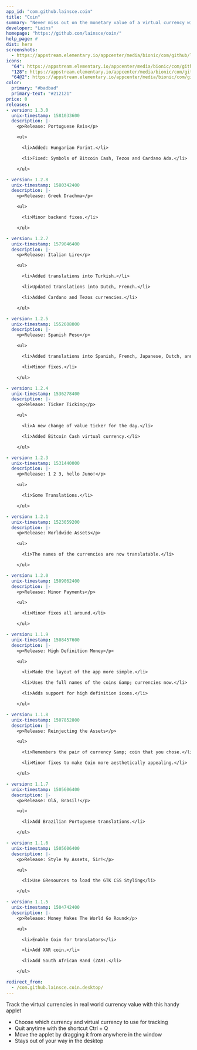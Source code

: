 ```yaml
---
app_id: "com.github.lainsce.coin"
title: "Coin"
summary: "Never miss out on the monetary value of a virtual currency with this handy applet"
developer: "Lains"
homepage: "https://github.com/lainsce/coin/"
help_page: #
dist: hera
screenshots:
  - https://appstream.elementary.io/appcenter/media/bionic/com/github/lainsce.coin/9353C161B4997972B610F0CA2F368CA1/screenshots/image-1_orig.png
icons:
  "64": https://appstream.elementary.io/appcenter/media/bionic/com/github/lainsce.coin/9353C161B4997972B610F0CA2F368CA1/icons/64x64/com.github.lainsce.coin_com.github.lainsce.coin.png
  "128": https://appstream.elementary.io/appcenter/media/bionic/com/github/lainsce.coin/9353C161B4997972B610F0CA2F368CA1/icons/128x128/com.github.lainsce.coin_com.github.lainsce.coin.png
  "64@2": https://appstream.elementary.io/appcenter/media/bionic/com/github/lainsce.coin/9353C161B4997972B610F0CA2F368CA1/icons/64x64@2/com.github.lainsce.coin_com.github.lainsce.coin.png
color:
  primary: "#badbad"
  primary-text: "#212121"
price: 0
releases:
- version: 1.3.0
  unix-timestamp: 1581033600
  description: |-
    <p>Release: Portuguese Reis</p>

    <ul>

      <li>Added: Hungarian Forint.</li>

      <li>Fixed: Symbols of Bitcoin Cash, Tezos and Cardano Ada.</li>

    </ul>

- version: 1.2.8
  unix-timestamp: 1580342400
  description: |-
    <p>Release: Greek Drachma</p>

    <ul>

      <li>Minor backend fixes.</li>

    </ul>

- version: 1.2.7
  unix-timestamp: 1579046400
  description: |-
    <p>Release: Italian Lire</p>

    <ul>

      <li>Added translations into Turkish.</li>

      <li>Updated translations into Dutch, French.</li>

      <li>Added Cardano and Tezos currencies.</li>

    </ul>

- version: 1.2.5
  unix-timestamp: 1552608000
  description: |-
    <p>Release: Spanish Peso</p>

    <ul>

      <li>Added translations into Spanish, French, Japanese, Dutch, and Catalan.</li>

      <li>Minor fixes.</li>

    </ul>

- version: 1.2.4
  unix-timestamp: 1536278400
  description: |-
    <p>Release: Ticker Ticking</p>

    <ul>

      <li>A new change of value ticker for the day.</li>

      <li>Added Bitcoin Cash virtual currency.</li>

    </ul>

- version: 1.2.3
  unix-timestamp: 1531440000
  description: |-
    <p>Release: 1 2 3, hello Juno!</p>

    <ul>

      <li>Some Translations.</li>

    </ul>

- version: 1.2.1
  unix-timestamp: 1523059200
  description: |-
    <p>Release: Worldwide Assets</p>

    <ul>

      <li>The names of the currencies are now translatable.</li>

    </ul>

- version: 1.2.0
  unix-timestamp: 1509062400
  description: |-
    <p>Release: Minor Payments</p>

    <ul>

      <li>Minor fixes all around.</li>

    </ul>

- version: 1.1.9
  unix-timestamp: 1508457600
  description: |-
    <p>Release: High Definition Money</p>

    <ul>

      <li>Made the layout of the app more simple.</li>

      <li>Uses the full names of the coins &amp; currencies now.</li>

      <li>Adds support for high definition icons.</li>

    </ul>

- version: 1.1.8
  unix-timestamp: 1507852800
  description: |-
    <p>Release: Reinjecting the Assets</p>

    <ul>

      <li>Remembers the pair of currency &amp; coin that you chose.</li>

      <li>Minor fixes to make Coin more aesthetically appealing.</li>

    </ul>

- version: 1.1.7
  unix-timestamp: 1505606400
  description: |-
    <p>Release: Olá, Brasil!</p>

    <ul>

      <li>Add Brazilian Portuguese translations.</li>

    </ul>

- version: 1.1.6
  unix-timestamp: 1505606400
  description: |-
    <p>Release: Style My Assets, Sir!</p>

    <ul>

      <li>Use GResources to load the GTK CSS Styling</li>

    </ul>

- version: 1.1.5
  unix-timestamp: 1504742400
  description: |-
    <p>Release: Money Makes The World Go Round</p>

    <ul>

      <li>Enable Coin for translators</li>

      <li>Add XAR coin.</li>

      <li>Add South African Rand (ZAR).</li>

    </ul>

redirect_from:
  - /com.github.lainsce.coin.desktop/
---
```

<p>Track the virtual currencies in real world currency value with this handy applet</p>
<ul>
  <li>Choose which currency and virtual currency to use for tracking</li>
  <li>Quit anytime with the shortcut Ctrl + Q</li>
  <li>Move the applet by dragging it from anywhere in the window</li>
  <li>Stays out of your way in the desktop</li>
</ul>
